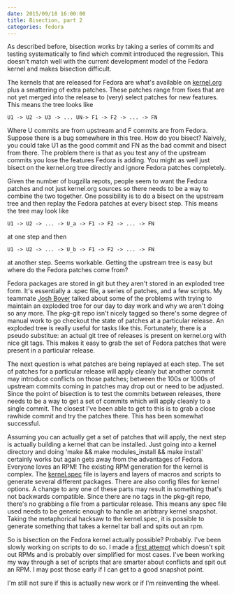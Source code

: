 ```yaml
---
date: 2015/09/18 16:00:00
title: Bisection, part 2
categories: fedora
---
```

As described before, bisection works by taking a series of commits and
testing systematically to find which commit introduced the regression. This
doesn't match well with the current development model of the Fedora kernel
and makes bisection difficult.

The kernels that are released for Fedora are what's available on
[kernel.org](http://kernel.org) plus a smattering of extra patches. These
patches range from fixes that are not yet merged into the release to (very)
select patches for new features. This means the tree looks like

```
U1 -> U2 -> U3 -> ... UN-> F1 -> F2 -> ... -> FN
```

Where U commits are from upstream and F commits are from Fedora. Suppose there
is a bug somewhere in this tree. How do you bisect? Naively, you could take
U1 as the good commit and FN as the bad commit and bisect from there. The
problem there is that as you test any of the upstream commits you lose the
features Fedora is adding. You might as well just bisect on the kernel.org
tree directly and ignore Fedora patches completely.

Given the number of bugzilla repots, people seem to want the Fedora patches
and not just kernel.org sources so there needs to be a way to combine the
two together. One possibility is to do a bisect on the upstream tree and
then replay the Fedora patches at every bisect step.
This means the tree may look like

```
U1 -> U2 -> ... -> U_a -> F1 -> F2 -> ... -> FN
```

at one step and then

```
U1 -> U2 -> ... -> U_b -> F1 -> F2 -> ... -> FN
```

at another step. Seems workable. Getting the upstream tree is easy but where
do the Fedora patches come from?

Fedora packages are stored in git but they aren't stored in an exploded tree
form. It's essentially a .spec file, a series of patches, and a few scripts.
My teammate [Josh Boyer](http://jwboyer.livejournal.com/50453.html)
talked about some of the problems with trying to maintain an exploded tree
for our day to day work and why we aren't doing so any more. The pkg-git repo
isn't nicely tagged so there's some degree of manual work to go checkout the
state of patches at a particular release. An exploded tree
is really useful for tasks like this. Fortunately, there is a pseudo
substitue: an actual git tree of releases is present on kernel.org with nice
git tags. This makes it easy to grab the set of Fedora patches that were
present in a particular release.

The next question is what patches are being replayed at each step. The
set of patches for a particular release will apply cleanly but another commit
may introduce conflicts on those patches; between the 100s or 1000s of upstream
commits coming in patches may drop out or need to be adjusted. Since the point
of bisection is to test the commits between releases, there needs to be a
way to get a set of commits which will apply cleanly to a single commit. The
closest I've been able to get to this is to grab a close rawhide commit and
try the patches there. This has been somewhat successful.

Assuming you can actually get a set of patches that will apply, the next step
is actually building a kernel that can be installed. Just going into a kernel
directory and doing 'make && make modules_install && make install' certainly
works but again gets away from the advantages of Fedora. Everyone loves an
RPM! The existing RPM generation for the kernel is complex. The
[kernel.spec](https://fedoraproject.org/wiki/Kernel/Spec) file is
layers and layers of macros and scripts to generate several different packages.
There are also config files for kernel options. A change to any one of these
parts may result in something that's not backwards compatible. Since there
are no tags in the pkg-git repo, there's no grabbing a file from a particular
release. This means any spec file used needs to be generic enough to handle
an aribtrary kernel snapshot. Taking the metaphorical hacksaw to the
kernel.spec, it is possible to generate something that takes a kernel tar ball
and spits out an rpm.

So is bisection on the Fedora kernel actually possible? Probably. I've been
slowly working on scripts to do so. I made a
[first attempt](https://pagure.io/fedbisect) which doesn't spit out RPMs and
is probably over simplified for most cases. I've been working my way through
a set of scripts that are smarter about conflicts and spit out an RPM. I
may post those early if I can get to a good snapshot point.

I'm still not sure if this is actually new work or if I'm reinventing the
wheel. 
